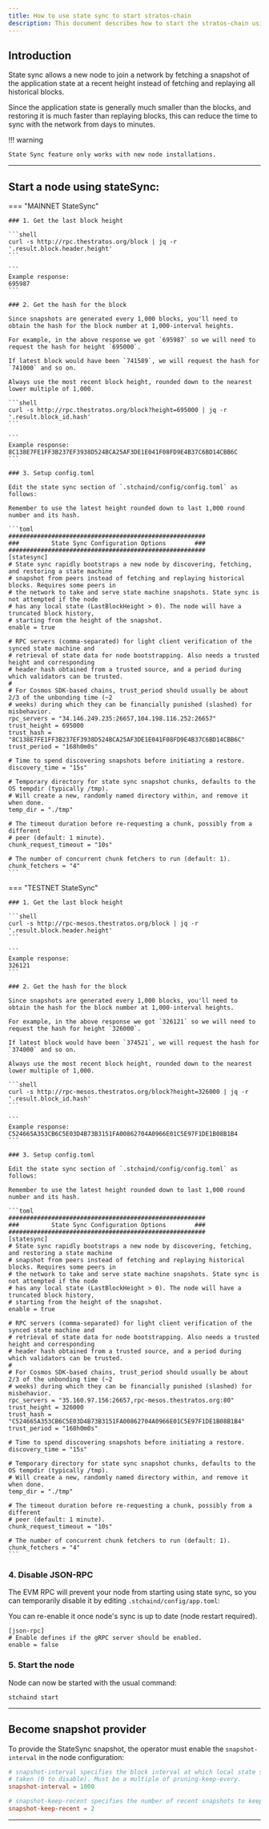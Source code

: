 ```yaml
---
title: How to use state sync to start stratos-chain
description: This document describes how to start the stratos-chain using state sync.
---
```


## Introduction

State sync allows a new node to join a network by fetching a snapshot of the application state at a recent height instead of fetching and replaying all historical blocks. 

Since the application state is generally much smaller than the blocks, and restoring it is much faster than replaying blocks, this can reduce the time to sync with the network from days to minutes.

!!! warning

	State Sync feature only works with new node installations.

---

## Start a node using stateSync:

=== "MAINNET StateSync"

	### 1. Get the last block height

	```shell
	curl -s http://rpc.thestratos.org/block | jq -r '.result.block.header.height'
	```

	```
	Example response:
	695987
	```

	### 2. Get the hash for the block

	Since snapshots are generated every 1,000 blocks, you'll need to obtain the hash for the block number at 1,000-interval heights. 

	For example, in the above response we got `695987` so we will need to request the hash for height `695000`.

	If latest block would have been `741589`, we will request the hash for `741000` and so on.

	Always use the most recent block height, rounded down to the nearest lower multiple of 1,000.

	```shell
	curl -s http://rpc.thestratos.org/block?height=695000 | jq -r '.result.block_id.hash'
	```

	```
	Example response:
	8C138E7FE1FF3B237EF3938D524BCA25AF3DE1E041F08FD9E4B37C6BD14CBB6C
	```

	### 3. Setup config.toml

	Edit the state sync section of `.stchaind/config/config.toml` as follows:

	Remember to use the latest height rounded down to last 1,000 round number and its hash.

	```toml
	#######################################################
	###         State Sync Configuration Options        ###
	#######################################################
	[statesync]
	# State sync rapidly bootstraps a new node by discovering, fetching, and restoring a state machine
	# snapshot from peers instead of fetching and replaying historical blocks. Requires some peers in
	# the network to take and serve state machine snapshots. State sync is not attempted if the node
	# has any local state (LastBlockHeight > 0). The node will have a truncated block history,
	# starting from the height of the snapshot.
	enable = true

	# RPC servers (comma-separated) for light client verification of the synced state machine and
	# retrieval of state data for node bootstrapping. Also needs a trusted height and corresponding
	# header hash obtained from a trusted source, and a period during which validators can be trusted.
	#
	# For Cosmos SDK-based chains, trust_period should usually be about 2/3 of the unbonding time (~2
	# weeks) during which they can be financially punished (slashed) for misbehavior.
	rpc_servers = "34.146.249.235:26657,104.198.116.252:26657"
	trust_height = 695000
	trust_hash = "8C138E7FE1FF3B237EF3938D524BCA25AF3DE1E041F08FD9E4B37C6BD14CBB6C"
	trust_period = "168h0m0s"

	# Time to spend discovering snapshots before initiating a restore.
	discovery_time = "15s"

	# Temporary directory for state sync snapshot chunks, defaults to the OS tempdir (typically /tmp).
	# Will create a new, randomly named directory within, and remove it when done.
	temp_dir = "./tmp"

	# The timeout duration before re-requesting a chunk, possibly from a different
	# peer (default: 1 minute).
	chunk_request_timeout = "10s"

	# The number of concurrent chunk fetchers to run (default: 1).
	chunk_fetchers = "4"
	```

=== "TESTNET StateSync"

	### 1. Get the last block height

	```shell
	curl -s http://rpc-mesos.thestratos.org/block | jq -r '.result.block.header.height'
	```

	```
	Example response:
	326121
	```

	### 2. Get the hash for the block

	Since snapshots are generated every 1,000 blocks, you'll need to obtain the hash for the block number at 1,000-interval heights. 

	For example, in the above response we got `326121` so we will need to request the hash for height `326000`.

	If latest block would have been `374521`, we will request the hash for `374000` and so on.

	Always use the most recent block height, rounded down to the nearest lower multiple of 1,000.

	```shell
	curl -s http://rpc-mesos.thestratos.org/block?height=326000 | jq -r '.result.block_id.hash'
	```

	```
	Example response:
	C524665A353CB6C5E03D4B73B3151FA00862704A0966E01C5E97F1DE1B08B1B4
	```

	### 3. Setup config.toml

	Edit the state sync section of `.stchaind/config/config.toml` as follows:

	Remember to use the latest height rounded down to last 1,000 round number and its hash.

	```toml
	#######################################################
	###         State Sync Configuration Options        ###
	#######################################################
	[statesync]
	# State sync rapidly bootstraps a new node by discovering, fetching, and restoring a state machine
	# snapshot from peers instead of fetching and replaying historical blocks. Requires some peers in
	# the network to take and serve state machine snapshots. State sync is not attempted if the node
	# has any local state (LastBlockHeight > 0). The node will have a truncated block history,
	# starting from the height of the snapshot.
	enable = true

	# RPC servers (comma-separated) for light client verification of the synced state machine and
	# retrieval of state data for node bootstrapping. Also needs a trusted height and corresponding
	# header hash obtained from a trusted source, and a period during which validators can be trusted.
	#
	# For Cosmos SDK-based chains, trust_period should usually be about 2/3 of the unbonding time (~2
	# weeks) during which they can be financially punished (slashed) for misbehavior.
	rpc_servers = "35.160.97.156:26657,rpc-mesos.thestratos.org:80"
	trust_height = 326000
	trust_hash = "C524665A353CB6C5E03D4B73B3151FA00862704A0966E01C5E97F1DE1B08B1B4"
	trust_period = "168h0m0s"

	# Time to spend discovering snapshots before initiating a restore.
	discovery_time = "15s"

	# Temporary directory for state sync snapshot chunks, defaults to the OS tempdir (typically /tmp).
	# Will create a new, randomly named directory within, and remove it when done.
	temp_dir = "./tmp"

	# The timeout duration before re-requesting a chunk, possibly from a different
	# peer (default: 1 minute).
	chunk_request_timeout = "10s"

	# The number of concurrent chunk fetchers to run (default: 1).
	chunk_fetchers = "4"
	```

### 4. Disable JSON-RPC

The EVM RPC will prevent your node from starting using state sync, so you can temporarily disable it by editing `.stchaind/config/app.toml`:

You can re-enable it once node's sync is up to date (node restart required).

```
[json-rpc]
# Enable defines if the gRPC server should be enabled.
enable = false
```

### 5. Start the node

Node can now be started with the usual command:

```shell
stchaind start
```

---

## Become snapshot provider



To provide the StateSync snapshot, the operator must enable the `snapshot-interval` in the node configuration:

```toml
# snapshot-interval specifies the block interval at which local state sync snapshots are
# taken (0 to disable). Must be a multiple of pruning-keep-every.
snapshot-interval = 1000

# snapshot-keep-recent specifies the number of recent snapshots to keep and serve (0 to keep all).
snapshot-keep-recent = 2
```

---

<br>
